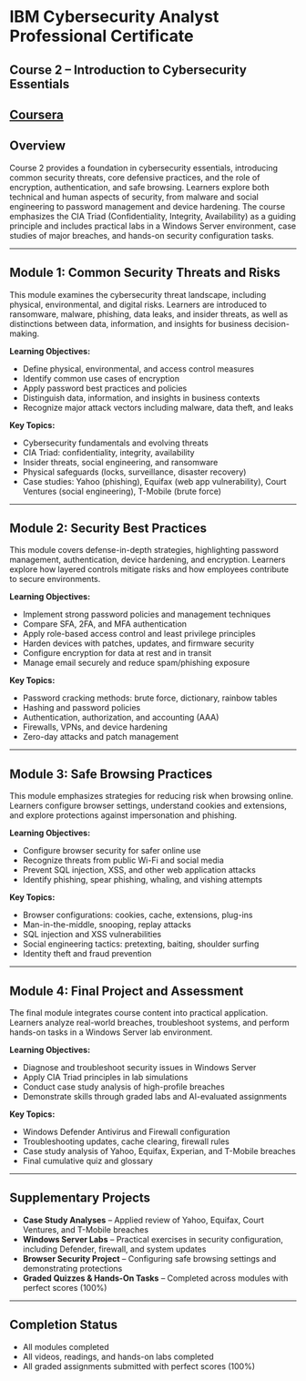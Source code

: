 # IBM Cybersecurity Analyst Professional Certificate  
## Course 2 – Introduction to Cybersecurity Essentials  

[Coursera](https://www.coursera.org/learn/introduction-to-cybersecurity-essentials/home/module/1)  
---

## Overview  
Course 2 provides a foundation in cybersecurity essentials, introducing common security threats, core defensive practices, and the role of encryption, authentication, and safe browsing. Learners explore both technical and human aspects of security, from malware and social engineering to password management and device hardening. The course emphasizes the CIA Triad (Confidentiality, Integrity, Availability) as a guiding principle and includes practical labs in a Windows Server environment, case studies of major breaches, and hands-on security configuration tasks.  

---

## Module 1: Common Security Threats and Risks  
This module examines the cybersecurity threat landscape, including physical, environmental, and digital risks. Learners are introduced to ransomware, malware, phishing, data leaks, and insider threats, as well as distinctions between data, information, and insights for business decision-making.  

**Learning Objectives:**  
- Define physical, environmental, and access control measures  
- Identify common use cases of encryption  
- Apply password best practices and policies  
- Distinguish data, information, and insights in business contexts  
- Recognize major attack vectors including malware, data theft, and leaks  

**Key Topics:**  
- Cybersecurity fundamentals and evolving threats  
- CIA Triad: confidentiality, integrity, availability  
- Insider threats, social engineering, and ransomware  
- Physical safeguards (locks, surveillance, disaster recovery)  
- Case studies: Yahoo (phishing), Equifax (web app vulnerability), Court Ventures (social engineering), T-Mobile (brute force)  

---

## Module 2: Security Best Practices  
This module covers defense-in-depth strategies, highlighting password management, authentication, device hardening, and encryption. Learners explore how layered controls mitigate risks and how employees contribute to secure environments.  

**Learning Objectives:**  
- Implement strong password policies and management techniques  
- Compare SFA, 2FA, and MFA authentication  
- Apply role-based access control and least privilege principles  
- Harden devices with patches, updates, and firmware security  
- Configure encryption for data at rest and in transit  
- Manage email securely and reduce spam/phishing exposure  

**Key Topics:**  
- Password cracking methods: brute force, dictionary, rainbow tables  
- Hashing and password policies  
- Authentication, authorization, and accounting (AAA)  
- Firewalls, VPNs, and device hardening  
- Zero-day attacks and patch management  

---

## Module 3: Safe Browsing Practices  
This module emphasizes strategies for reducing risk when browsing online. Learners configure browser settings, understand cookies and extensions, and explore protections against impersonation and phishing.  

**Learning Objectives:**  
- Configure browser security for safer online use  
- Recognize threats from public Wi-Fi and social media  
- Prevent SQL injection, XSS, and other web application attacks  
- Identify phishing, spear phishing, whaling, and vishing attempts  

**Key Topics:**  
- Browser configurations: cookies, cache, extensions, plug-ins  
- Man-in-the-middle, snooping, replay attacks  
- SQL injection and XSS vulnerabilities  
- Social engineering tactics: pretexting, baiting, shoulder surfing  
- Identity theft and fraud prevention  

---

## Module 4: Final Project and Assessment  
The final module integrates course content into practical application. Learners analyze real-world breaches, troubleshoot systems, and perform hands-on tasks in a Windows Server lab environment.  

**Learning Objectives:**  
- Diagnose and troubleshoot security issues in Windows Server  
- Apply CIA Triad principles in lab simulations  
- Conduct case study analysis of high-profile breaches  
- Demonstrate skills through graded labs and AI-evaluated assignments  

**Key Topics:**  
- Windows Defender Antivirus and Firewall configuration  
- Troubleshooting updates, cache clearing, firewall rules  
- Case study analysis of Yahoo, Equifax, Experian, and T-Mobile breaches  
- Final cumulative quiz and glossary  

---

## Supplementary Projects  
- **Case Study Analyses** – Applied review of Yahoo, Equifax, Court Ventures, and T-Mobile breaches  
- **Windows Server Labs** – Practical exercises in security configuration, including Defender, firewall, and system updates  
- **Browser Security Project** – Configuring safe browsing settings and demonstrating protections  
- **Graded Quizzes & Hands-On Tasks** – Completed across modules with perfect scores (100%)  

---

## Completion Status  
- All modules completed  
- All videos, readings, and hands-on labs completed  
- All graded assignments submitted with perfect scores (100%)  
